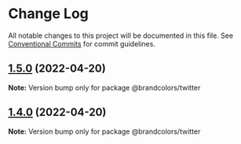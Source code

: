 # Change Log

All notable changes to this project will be documented in this file.
See [Conventional Commits](https://conventionalcommits.org) for commit guidelines.

## [1.5.0](https://github.com/allegorylabs/brandcolors/compare/v1.4.0...v1.5.0) (2022-04-20)

**Note:** Version bump only for package @brandcolors/twitter





## [1.4.0](https://github.com/allegorylabs/brandcolors/compare/v1.3.0...v1.4.0) (2022-04-20)

**Note:** Version bump only for package @brandcolors/twitter
